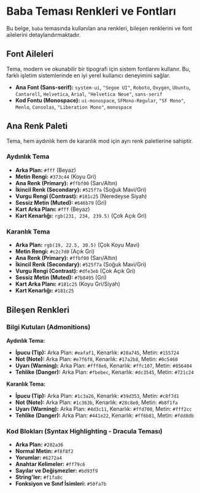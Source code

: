 
# Baba Teması Renkleri ve Fontları

Bu belge, `baba` temasında kullanılan ana renkleri, bileşen renklerini ve font ailelerini detaylandırmaktadır.

## Font Aileleri

Tema, modern ve okunabilir bir tipografi için sistem fontlarını kullanır. Bu, farklı işletim sistemlerinde en iyi yerel kullanıcı deneyimini sağlar.

- **Ana Font (Sans-serif):** `system-ui`, `"Segoe UI"`, `Roboto`, `Oxygen`, `Ubuntu`, `Cantarell`, `Helvetica`, `Arial`, `"Helvetica Neue"`, `sans-serif`
- **Kod Fontu (Monospace):** `ui-monospace`, `SFMono-Regular`, `"SF Mono"`, `Menlo`, `Consolas`, `"Liberation Mono"`, `monospace`

## Ana Renk Paleti

Tema, hem aydınlık hem de karanlık mod için ayrı renk paletlerine sahiptir.

### Aydınlık Tema

- **Arka Plan:** `#fff` (Beyaz)
- **Metin Rengi:** `#373c44` (Koyu Gri)
- **Ana Renk (Primary):** `#ffbf00` (Sarı/Altın)
- **İkincil Renk (Secondary):** `#525f7a` (Soğuk Mavi/Gri)
- **Vurgu Rengi (Contrast):** `#181c25` (Neredeyse Siyah)
- **Sessiz Metin (Muted):** `#646b79` (Gri)
- **Kart Arka Planı:** `#fff` (Beyaz)
- **Kart Kenarlığı:** `rgb(231, 234, 239.5)` (Çok Açık Gri)

### Karanlık Tema

- **Arka Plan:** `rgb(19, 22.5, 30.5)` (Çok Koyu Mavi)
- **Metin Rengi:** `#c2c7d0` (Açık Gri)
- **Ana Renk (Primary):** `#ffbf00` (Sarı/Altın)
- **İkincil Renk (Secondary):** `#525f7a` (Soğuk Mavi/Gri)
- **Vurgu Rengi (Contrast):** `#dfe3eb` (Çok Açık Gri)
- **Sessiz Metin (Muted):** `#7b8495` (Gri)
- **Kart Arka Planı:** `#181c25` (Koyu Gri/Siyah)
- **Kart Kenarlığı:** `#181c25`

## Bileşen Renkleri

### Bilgi Kutuları (Admonitions)

**Aydınlık Tema:**
- **İpucu (Tip):** Arka Plan: `#eafaf1`, Kenarlık: `#28a745`, Metin: `#155724`
- **Not (Note):** Arka Plan: `#e7f6f8`, Kenarlık: `#17a2b8`, Metin: `#0c5460`
- **Uyarı (Warning):** Arka Plan: `#fff8e6`, Kenarlık: `#ffc107`, Metin: `#856404`
- **Tehlike (Danger):** Arka Plan: `#fbebec`, Kenarlık: `#dc3545`, Metin: `#721c24`

**Karanlık Tema:**
- **İpucu (Tip):** Arka Plan: `#1c3a26`, Kenarlık: `#39d353`, Metin: `#c8f7d1`
- **Not (Note):** Arka Plan: `#1c363b`, Kenarlık: `#28c8e0`, Metin: `#b8f1fa`
- **Uyarı (Warning):** Arka Plan: `#4d3c11`, Kenarlık: `#ffd700`, Metin: `#fff2cc`
- **Tehlike (Danger):** Arka Plan: `#441e22`, Kenarlık: `#ff6b81`, Metin: `#fdd8db`

### Kod Blokları (Syntax Highlighting - Dracula Teması)

- **Arka Plan:** `#282a36`
- **Normal Metin:** `#f8f8f2`
- **Yorumlar:** `#6272a4`
- **Anahtar Kelimeler:** `#ff79c6`
- **Sayılar ve Değişmezler:** `#bd93f9`
- **String'ler:** `#f1fa8c`
- **Fonksiyon ve Sınıf İsimleri:** `#50fa7b`
